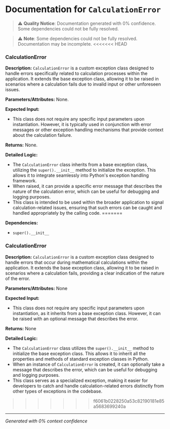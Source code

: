 # Documentation for `CalculationError`

> ⚠️ **Quality Notice**: Documentation generated with 0% confidence. Some dependencies could not be fully resolved.


> ⚠️ **Note**: Some dependencies could not be fully resolved. Documentation may be incomplete.
<<<<<<< HEAD
### CalculationError

**Description:**
`CalculationError` is a custom exception class designed to handle errors specifically related to calculation processes within the application. It extends the base exception class, allowing it to be raised in scenarios where a calculation fails due to invalid input or other unforeseen issues.

**Parameters/Attributes:**
None.

**Expected Input:**
- This class does not require any specific input parameters upon instantiation. However, it is typically used in conjunction with error messages or other exception handling mechanisms that provide context about the calculation failure.

**Returns:**
None.

**Detailed Logic:**
- The `CalculationError` class inherits from a base exception class, utilizing the `super().__init__` method to initialize the exception. This allows it to integrate seamlessly into Python's exception handling framework.
- When raised, it can provide a specific error message that describes the nature of the calculation error, which can be useful for debugging and logging purposes.
- This class is intended to be used within the broader application to signal calculation-related issues, ensuring that such errors can be caught and handled appropriately by the calling code.
=======

**Dependencies:**
- `super().__init__`
### CalculationError

**Description:**
`CalculationError` is a custom exception class designed to handle errors that occur during mathematical calculations within the application. It extends the base exception class, allowing it to be raised in scenarios where a calculation fails, providing a clear indication of the nature of the error.

**Parameters/Attributes:**
None

**Expected Input:**
- This class does not require any specific input parameters upon instantiation, as it inherits from a base exception class. However, it can be raised with an optional message that describes the error.

**Returns:**
None

**Detailed Logic:**
- The `CalculationError` class utilizes the `super().__init__` method to initialize the base exception class. This allows it to inherit all the properties and methods of standard exception classes in Python.
- When an instance of `CalculationError` is created, it can optionally take a message that describes the error, which can be useful for debugging and logging purposes.
- This class serves as a specialized exception, making it easier for developers to catch and handle calculation-related errors distinctly from other types of exceptions in the codebase.
>>>>>>> f6061b0228250a53c82190181e85a5683699240a

---
*Generated with 0% context confidence*
